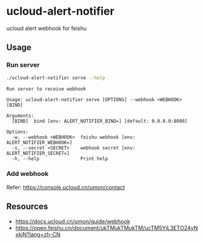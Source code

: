 # ucloud-alert-notifier

ucloud alert webhook for feishu

## Usage

### Run server

```bash
./ucloud-alert-notifier serve --help
```

```text
Run server to receive webhook

Usage: ucloud-alert-notifier serve [OPTIONS] --webhook <WEBHOOK> [BIND]

Arguments:
  [BIND]  bind [env: ALERT_NOTIFIER_BIND=] [default: 0.0.0.0:8080]

Options:
  -w, --webhook <WEBHOOK>  feishu webhook [env: ALERT_NOTIFIER_WEBHOOK=]
  -s, --secret <SECRET>    webhook secret [env: ALERT_NOTIFIER_SECRET=]
  -h, --help               Print help
```

### Add webhook

Refer: https://console.ucloud.cn/umon/contact

## Resources

- https://docs.ucloud.cn/umon/guide/webhook
- https://open.feishu.cn/document/ukTMukTMukTM/ucTM5YjL3ETO24yNxkjN?lang=zh-CN
